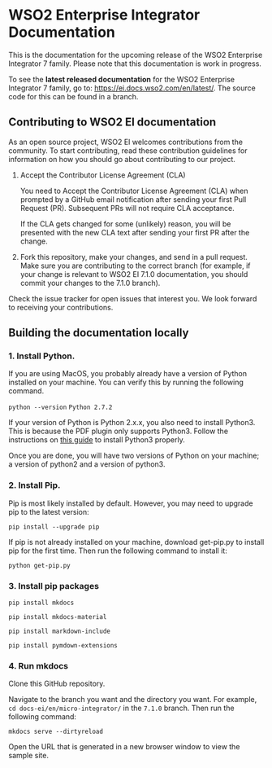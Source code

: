 # WSO2 Enterprise Integrator Documentation

This is the documentation for the upcoming release of the WSO2 Enterprise Integrator 7 family. Please note that this documentation is work in progress.

To see the **latest released documentation** for the WSO2 Enterprise Integrator 7 family, go to: https://ei.docs.wso2.com/en/latest/. The source code for this can be found in a branch.

## Contributing to WSO2 EI documentation

As an open source project, WSO2 EI welcomes contributions from the community. To start contributing, read these contribution guidelines for information on how you should go about contributing to our project.

1. Accept the Contributor License Agreement (CLA)
    
    You need to Accept the Contributor License Agreement (CLA) when prompted by a GitHub email notification after sending your first Pull Request (PR). Subsequent PRs will not require CLA acceptance.

    If the CLA gets changed for some (unlikely) reason, you will be presented with the new CLA text after sending your first PR after the change.

2. Fork this repository, make your changes, and send in a pull request. Make sure you are contributing to the correct branch (for example, if your change is relevant to WSO2 EI 7.1.0 documentation, you should commit your changes to the 7.1.0 branch).

Check the issue tracker for open issues that interest you. We look forward to receiving your contributions.

## Building the documentation locally

### 1. Install Python. 

If you are using MacOS, you probably already have a version of Python installed on your machine. You can verify this by running the following command.

`python --version`
`Python 2.7.2`


If your version of Python is Python 2.x.x, you also need to install Python3. This is because the PDF plugin only supports Python3. Follow the instructions on [this guide](https://docs.python-guide.org/starting/install3/osx/) to install Python3 properly. 

Once you are done, you will have two versions of Python on your machine; a version of python2 and a version of python3. 


### 2. Install Pip. 

Pip is most likely installed by default. However, you may need to upgrade pip to the latest version:

`pip install --upgrade pip`

If pip is not already installed on your machine, download get-pip.py to install pip for the first time. Then run the following command to install it:

`python get-pip.py`

### 3. Install pip packages

`pip install mkdocs`

`pip install mkdocs-material`

`pip install markdown-include`

`pip install pymdown-extensions`

### 4. Run mkdocs 

Clone this GitHub repository.

Navigate to the branch you want and the directory you want. For example, `cd docs-ei/en/micro-integrator/` in the `7.1.0` branch. Then run the following command:

`mkdocs serve --dirtyreload`
  
Open the URL that is generated in a new browser window to view the sample site. 

